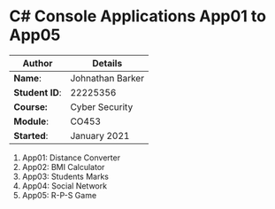 # C# Console Applications App01 to App05
| Author | Details |
| ---- | ---- |
**Name**: | Johnathan Barker  |
**Student ID**: | 22225356 |
**Course:** | Cyber Security |
**Module**: | CO453     |
**Started**: | January 2021 |    

1. App01: Distance Converter
2. App02: BMI Calculator
3. App03: Students Marks
4. App04: Social Network
5. App05: R-P-S Game
